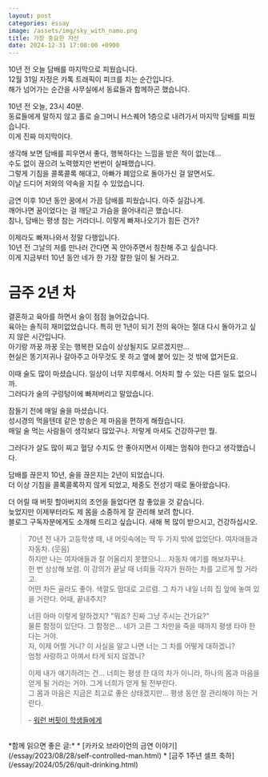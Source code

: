 ```yaml
---
layout: post
categories: essay
image: /assets/img/sky_with_namu.png
title: 가장 중요한 자산
date: 2024-12-31 17:00:00 +0900
---
```


10년 전 오늘 담배를 마지막으로 피웠습니다.  
12월 31일 자정은 카톡 트래픽이 피크를 치는 순간입니다.  
해가 넘어가는 순간을 사무실에서 동료들과 함께하곤 했습니다.

10년 전 오늘, 23시 40분.  
동료들에게 말하지 않고 홀로 슬그머니 H스퀘어 1층으로 내려가서 마지막 담배를 피웠습니다.  
이게 진짜 마지막이다.

생각해 보면 담배를 피우면서 좋다, 행복하다는 느낌을 받은 적이 없는데...  
수도 없이 끊으려 노력했지만 번번이 실패했습니다.  
그렇게 기침을 콜록콜록 해대고, 아빠가 폐암으로 돌아가신 걸 알면서도.  
이날 드디어 저와의 약속을 지킬 수 있었습니다.  

금연 이후 10년 동안 꿈에서 가끔 담배를 피웠습니다. 아주 실감나게.  
깨어나면 꿈이었다는 걸 깨닫고 가슴을 쓸어내리곤 했습니다.  
참나, 담배는 평생 참는 거라더니. 이렇게 빠져나오기가 힘든 건가?

이제라도 빠져나와서 정말 다행입니다.  
10년 전 그날의 저를 만나러 간다면 꼭 안아주면서 칭찬해 주고 싶습니다.  
이게 지금부터 10년 동안 네가 한 가장 잘한 일이 될 거라고.

# 금주 2년 차
결혼하고 육아를 하면서 술이 점점 늘어갔습니다.  
육아는 솔직히 재미없었습니다. 특히 만 1년이 되기 전의 육아는 절대 다시 돌아가고 싶지 않은 시간입니다.  
아기랑 까꿍 까꿍 웃는 행복한 모습이 상상될지도 모르겠지만...  
현실은 똥기저귀나 갈아주고 아무것도 못 하고 옆에 붙어 있는 것 밖에 없거든요.

이때 술도 많이 마셨습니다. 일상이 너무 지루해서. 어차피 할 수 있는 다른 일도 없으니까.  
그러다가 술의 구렁텅이에 빠져버리고 말았습니다.

잠들기 전에 매일 술을 마셨습니다.  
성시경의 먹을텐데 같은 방송은 제 마음을 편하게 해줬습니다.  
매일 술 먹는 사람들이 생각보다 많았구나. 저렇게 마셔도 건강하구만 뭘.

그러다가 살도 많이 찌고 혈당 수치도 안 좋아지면서 이제는 멈춰야 한다고 생각했습니다.

담배를 끊은지 10년, 술을 끊은지는 2년이 되었습니다.  
더 이상 기침을 콜록콜록하지 않게 되었고, 체중도 전성기 때로 돌아왔습니다.  

더 어릴 때 버핏 할아버지의 조언을 들었다면 참 좋았을 것 같습니다.  
늦었지만 이제부터라도 제 몸을 소중하게 잘 관리해 보려 합니다.  
블로그 구독자분에게도 소개해 드리고 싶습니다. 새해 복 많이 받으시고, 건강하십시오.

> 70년 전 내가 고등학생 때, 내 머릿속에는 딱 두 가지 밖에 없었단다. 여자애들과 자동차. (웃음)  
> 하지만 나는 여자애들과 잘 어울리지 못했으니... 자동차 얘기를 해보자꾸나.  
> 한 번 상상해 보렴. 이 강의가 끝날 때 너희들 각자가 원하는 차를 고르게 할 거라고.  
> 어떤 차든 골라도 좋아. 색깔도 맘대로 고르렴. 그 차가 내일 너희 집 앞에 놓여 있을 거란다. 어때, 끝내주지?
> 
> 너흰 아마 이렇게 말하겠지? "뭐죠? 진짜 그냥 주시는 건가요?"  
> 물론 함정이 있단다. 그 함정은... 네가 고른 그 차만을 죽을 때까지 평생 타야 한다는 거야.  
> 자, 이제 어쩔 거니? 이 사실을 알고 나면 너는 그 차를 어떻게 대하겠니?  
> 엄청 사랑하고 아껴서 타게 되지 않겠니?
> 
> 이제 내가 얘기하려는 건... 너희는 평생 한 대의 차가 아니라, 하나의 몸과 마음을 얻게 될 거라는 거야. 그게 너희가 얻게 될 전부란다.  
> 그 몸과 마음은 지금은 최고로 좋은 상태겠지만... 평생 동안 잘 관리해야 하는 거란다.
> 
> \- [워런 버핏이 학생들에게](https://www.youtube.com/watch?v=uuraq1_cruk)

<br>
*함께 읽으면 좋은 글:*
* [카카오 브라이언의 금연 이야기](/essay/2023/08/28/self-controlled-man.html)
* [금주 1주년 셀프 축하](/essay/2024/05/26/quit-drinking.html)